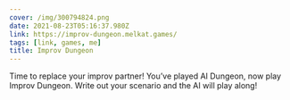 ```yaml
---
cover: /img/300794824.png
date: 2021-08-23T05:16:37.980Z
link: https://improv-dungeon.melkat.games/
tags: [link, games, me]
title: Improv Dungeon
---
```


Time to replace your improv partner! You’ve played AI Dungeon, now play Improv Dungeon. Write out your scenario and the AI will play along!
